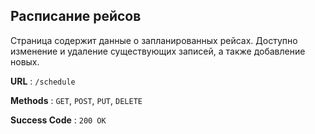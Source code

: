 ## Расписание рейсов

Страница содержит данные о запланированных рейсах. 
Доступно изменение и удаление существующих записей, а также добавление новых.

**URL** : `/schedule`

**Methods** : `GET`, `POST`, `PUT`, `DELETE`

**Success Code** : `200 OK`
